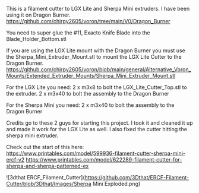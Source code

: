This is a filament cutter to LGX Lite and Sherpa Mini extruders. I have been using it on Dragon Burner. https://github.com/chirpy2605/voron/tree/main/V0/Dragon_Burner

You need to super glue the #11, Exacto Knife Blade into the Blade_Holder_Bottom.stl

If you are using the LGX Lite mount with the Dragon Burner you must use the Sherpa_Mini_Extruder_Mount.stl to mount the LGX Lite Cutter to the Dragon Burner.
https://github.com/chirpy2605/voron/blob/main/general/Alternative_Voron_Mounts/Extended_Extruder_Mounts/Sherpa_Mini_Extruder_Mount.stl

For the LGX Lite you need:
2 x m3x8 to bolt the LGX_Lite_Cutter_Top.stl to the extruder.
2 x m3x40 to bolt the assembly to the Dragon Burner

For the Sherpa Mini you need:
2 x m3x40 to bolt the assembly to the Dragon Burner

Credits go to these 2 guys for starting this project. I took it and cleaned it up and made it work for the LGX Lite as well. I also fixed the cutter hitting the sherpa mini extruder.

Check out the start of this here:
https://www.printables.com/model/599936-filament-cutter-sherpa-mini-ercf-v2
https://www.printables.com/model/622289-filament-cutter-for-sherpa-and-sherpa-patterned-ex


![3dthat ERCF_Filament_Cutter](https://github.com/3Dthat/ERCF-Filament-Cutter/blob/3Dthat/Images/Sherpa Mini Exploded.png)
